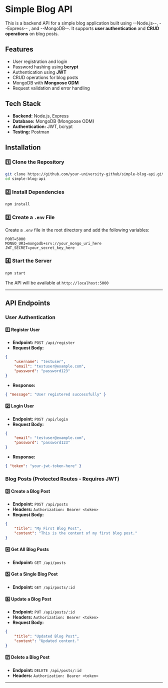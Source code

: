 # Simple Blog API

This is a backend API for a simple blog application built using  --Node.js--, --Express-- , and --MongoDB--. It supports **user authentication** and **CRUD operations** on blog posts.

## Features
- User registration and login
- Password hashing using **bcrypt**
- Authentication using **JWT**
- CRUD operations for blog posts
- MongoDB with **Mongoose ODM**
- Request validation and error handling

## Tech Stack
- **Backend:** Node.js, Express
- **Database:** MongoDB (Mongoose ODM)
- **Authentication:** JWT, bcrypt
- **Testing:** Postman

## Installation

### 1️⃣ Clone the Repository
```sh
git clone https://github.com/your-university-github/simple-blog-api.git
cd simple-blog-api
```

### 2️⃣ Install Dependencies
```sh
npm install
```

### 3️⃣ Create a `.env` File
Create a `.env` file in the root directory and add the following variables:
```env
PORT=5000
MONGO_URI=mongodb+srv://your_mongo_uri_here
JWT_SECRET=your_secret_key_here
```

### 4️⃣ Start the Server
```sh
npm start
```
The API will be available at `http://localhost:5000`

---

## API Endpoints

### **User Authentication**

#### **1️⃣ Register User**
- **Endpoint:** `POST /api/register`
- **Request Body:**
```json
{
    "username": "testuser",
    "email": "testuser@example.com",
    "password": "password123"
}
```
- **Response:**
```json
{ "message": "User registered successfully" }
```

#### **2️⃣ Login User**
- **Endpoint:** `POST /api/login`
- **Request Body:**
```json
{
    "email": "testuser@example.com",
    "password": "password123"
}
```
- **Response:**
```json
{ "token": "your-jwt-token-here" }
```

### **Blog Posts (Protected Routes - Requires JWT)**

#### **3️⃣ Create a Blog Post**
- **Endpoint:** `POST /api/posts`
- **Headers:** `Authorization: Bearer <token>`
- **Request Body:**
```json
{
    "title": "My First Blog Post",
    "content": "This is the content of my first blog post."
}
```

#### **4️⃣ Get All Blog Posts**
- **Endpoint:** `GET /api/posts`

#### **5️⃣ Get a Single Blog Post**
- **Endpoint:** `GET /api/posts/:id`

#### **6️⃣ Update a Blog Post**
- **Endpoint:** `PUT /api/posts/:id`
- **Headers:** `Authorization: Bearer <token>`
- **Request Body:**
```json
{
    "title": "Updated Blog Post",
    "content": "Updated content."
}
```

#### **7️⃣ Delete a Blog Post**
- **Endpoint:** `DELETE /api/posts/:id`
- **Headers:** `Authorization: Bearer <token>`

---

